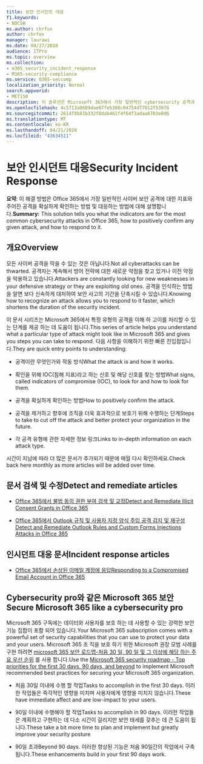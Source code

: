 ```yaml
---
title: 보안 인시던트 대응
f1.keywords:
- NOCSH
ms.author: chrfox
author: chrfox
manager: laurawi
ms.date: 04/27/2018
audience: ITPro
ms.topic: overview
ms.collection:
- o365_security_incident_response
- M365-security-compliance
ms.service: O365-seccomp
localization_priority: Normal
search.appverid:
- MET150
description: 이 솔루션은 Microsoft 365에서 가장 일반적인 cybersecurity 공격과 그에 대응 하는 방법에 대해 설명 합니다.
ms.openlocfilehash: 4c5713a0689dae07fe5300c04754d77912f53976
ms.sourcegitcommit: 2614f8b81b332f8dab461f4f64f3adaa6703e0d6
ms.translationtype: MT
ms.contentlocale: ko-KR
ms.lasthandoff: 04/21/2020
ms.locfileid: "43634511"
---
```

# <a name="security-incident-response"></a><span data-ttu-id="78b00-103">보안 인시던트 대응</span><span class="sxs-lookup"><span data-stu-id="78b00-103">Security Incident Response</span></span>

 <span data-ttu-id="78b00-104">**요약**: 이 해결 방법은 Office 365에서 가장 일반적인 사이버 보안 공격에 대한 지표와 주어진 공격을 확실하게 확인하는 방법 및 대응하는 방법에 대해 설명합니다.</span><span class="sxs-lookup"><span data-stu-id="78b00-104">**Summary:** This solution tells you what the indicators are for the most common cybersecurity attacks in Office 365, how to positively confirm any given attack, and how to respond to it.</span></span>

## <a name="overview"></a><span data-ttu-id="78b00-105">개요</span><span class="sxs-lookup"><span data-stu-id="78b00-105">Overview</span></span>

<span data-ttu-id="78b00-106">모든 사이버 공격을 막을 수 있는 것은 아닙니다.</span><span class="sxs-lookup"><span data-stu-id="78b00-106">Not all cyberattacks can be thwarted.</span></span> <span data-ttu-id="78b00-107">공격자는 계속해서 방어 전략에 대한 새로운 약점을 찾고 있거나 이전 약점을 악용하고 있습니다.</span><span class="sxs-lookup"><span data-stu-id="78b00-107">Attackers are constantly looking for new weaknesses in your defensive strategy or they are exploiting old ones.</span></span> <span data-ttu-id="78b00-108">공격을 인식하는 방법을 알면 보다 신속하게 대처하여 보안 사고의 기간을 단축시킬 수 있습니다.</span><span class="sxs-lookup"><span data-stu-id="78b00-108">Knowing how to recognize an attack allows you to respond to it faster, which shortens the duration of the security incident.</span></span>

<span data-ttu-id="78b00-109">이 문서 시리즈는 Microsoft 365에서 특정 유형의 공격을 이해 하 고이를 처리할 수 있는 단계를 제공 하는 데 도움이 됩니다.</span><span class="sxs-lookup"><span data-stu-id="78b00-109">This series of article helps you understand what a particular type of attack might look like in Microsoft 365 and gives you steps you can take to respond.</span></span> <span data-ttu-id="78b00-110">다음 사항을 이해하기 위한 빠른 진입점입니다.</span><span class="sxs-lookup"><span data-stu-id="78b00-110">They are quick entry points to understanding:</span></span>

- <span data-ttu-id="78b00-111">공격이란 무엇인가와 작동 방식</span><span class="sxs-lookup"><span data-stu-id="78b00-111">What the attack is and how it works.</span></span>

- <span data-ttu-id="78b00-112">확인을 위해 IOC(침해 지표)라고 하는 신호 및 해당 신호를 찾는 방법</span><span class="sxs-lookup"><span data-stu-id="78b00-112">What signs, called indicators of compromise (IOC), to look for and how to look for them.</span></span>

- <span data-ttu-id="78b00-113">공격을 확실하게 확인하는 방법</span><span class="sxs-lookup"><span data-stu-id="78b00-113">How to positively confirm the attack.</span></span>

- <span data-ttu-id="78b00-114">공격을 제거하고 향후에 조직을 더욱 효과적으로 보호기 위해 수행하는 단계</span><span class="sxs-lookup"><span data-stu-id="78b00-114">Steps to take to cut off the attack and better protect your organization in the future.</span></span>

- <span data-ttu-id="78b00-115">각 공격 유형에 관한 자세한 정보 링크</span><span class="sxs-lookup"><span data-stu-id="78b00-115">Links to in-depth information on each attack type.</span></span>

<span data-ttu-id="78b00-116">시간이 지남에 따라 더 많은 문서가 추가되기 때문에 매월 다시 확인하세요.</span><span class="sxs-lookup"><span data-stu-id="78b00-116">Check back here monthly as more articles will be added over time.</span></span>

## <a name="detect-and-remediate-articles"></a><span data-ttu-id="78b00-117">문서 검색 및 수정</span><span class="sxs-lookup"><span data-stu-id="78b00-117">Detect and remediate articles</span></span>

- [<span data-ttu-id="78b00-118">Office 365에서 불법 동의 권한 부여 검색 및 교정</span><span class="sxs-lookup"><span data-stu-id="78b00-118">Detect and Remediate Illicit Consent Grants in Office 365</span></span>](detect-and-remediate-illicit-consent-grants.md)

- [<span data-ttu-id="78b00-119">Office 365에서 Outlook 규칙 및 사용자 지정 양식 주입 공격 감지 및 재구성</span><span class="sxs-lookup"><span data-stu-id="78b00-119">Detect and Remediate Outlook Rules and Custom Forms Injections Attacks in Office 365</span></span>](detect-and-remediate-outlook-rules-forms-attack.md)

## <a name="incident-response-articles"></a><span data-ttu-id="78b00-120">인시던트 대응 문서</span><span class="sxs-lookup"><span data-stu-id="78b00-120">Incident response articles</span></span>

- [<span data-ttu-id="78b00-121">Office 365에서 손상된 이메일 계정에 응답</span><span class="sxs-lookup"><span data-stu-id="78b00-121">Responding to a Compromised Email Account in Office 365</span></span>](responding-to-a-compromised-email-account.md)

## <a name="secure-microsoft-365-like-a-cybersecurity-pro"></a><span data-ttu-id="78b00-122">Cybersecurity pro와 같은 Microsoft 365 보안</span><span class="sxs-lookup"><span data-stu-id="78b00-122">Secure Microsoft 365 like a cybersecurity pro</span></span>

<span data-ttu-id="78b00-123">Microsoft 365 구독에는 데이터와 사용자를 보호 하는 데 사용할 수 있는 강력한 보안 기능 집합이 포함 되어 있습니다.</span><span class="sxs-lookup"><span data-stu-id="78b00-123">Your Microsoft 365 subscription comes with a powerful set of security capabilities that you can use to protect your data and your users.</span></span>  <span data-ttu-id="78b00-124">Microsoft 365 조 직을 보호 하기 위한 Microsoft 권장 모범 사례를 구현 하려면 [microsoft 365 보안 로드맵-처음 30 일, 90 일 및 그 이상에 해당 하는 주요 우선 순위](security-roadmap.md) 를 사용 합니다.</span><span class="sxs-lookup"><span data-stu-id="78b00-124">Use the [Microsoft 365 security roadmap - Top priorities for the first 30 days, 90 days, and beyond](security-roadmap.md) to implement Microsoft recommended best practices for securing your Microsoft 365 organization.</span></span>

- <span data-ttu-id="78b00-125">처음 30일 이내에 수행 할 작업</span><span class="sxs-lookup"><span data-stu-id="78b00-125">Tasks to accomplish in the first 30 days.</span></span>  <span data-ttu-id="78b00-126">이러한 작업들은 즉각적인 영향을 미치며 사용자에게 영향을 미치지 않습니다.</span><span class="sxs-lookup"><span data-stu-id="78b00-126">These have immediate affect and are low-impact to your users.</span></span>

- <span data-ttu-id="78b00-127">90일 이내에 수행해야 할 작업</span><span class="sxs-lookup"><span data-stu-id="78b00-127">Tasks to accomplish in 90 days.</span></span> <span data-ttu-id="78b00-128">이러한 작업들은 계획하고 구현하는 데 다소 시간이 걸리지만 보안 태세를 갖추는 데 큰 도움이 됩니다.</span><span class="sxs-lookup"><span data-stu-id="78b00-128">These take a bit more time to plan and implement but greatly improve your security posture</span></span>

- <span data-ttu-id="78b00-129">90일 초과</span><span class="sxs-lookup"><span data-stu-id="78b00-129">Beyond 90 days.</span></span> <span data-ttu-id="78b00-130">이러한 향상된 기능은 처음 90일간의 작업에서 구축됩니다.</span><span class="sxs-lookup"><span data-stu-id="78b00-130">These enhancements build in your first 90 days work.</span></span>
